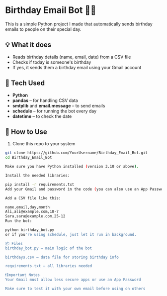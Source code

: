 # Birthday Email Bot 🎂📧

This is a simple Python project I made that automatically sends birthday emails to people on their special day.

## 💡 What it does

- Reads birthday details (name, email, date) from a CSV file
- Checks if today is someone's birthday
- If yes, it sends them a birthday email using your Gmail account

## 🧠 Tech Used

- **Python**
- **pandas** – for handling CSV data
- **smtplib** and **email.message** – to send emails
- **schedule** – for running the bot every day
- **datetime** – to check the date

## 🔧 How to Use

1. Clone this repo to your system

```bash
git clone https://github.com/YourUsername/Birthday_Email_Bot.git
cd Birthday_Email_Bot

Make sure you have Python installed (version 3.10 or above).

Install the needed libraries:

pip install -r requirements.txt
Add your Gmail and password in the code (you can also use an App Password for security).

Add a CSV file like this:

name,email,day,month
Ali,ali@example.com,18-7
Sara,sara@example.com,25-12
Run the bot:

python birthday_bot.py
or if you're using schedule, just let it run in background.

📦 Files
birthday_bot.py – main logic of the bot

birthdays.csv – data file for storing birthday info

requirements.txt – all libraries needed

❗Important Notes
Your Gmail must allow less secure apps or use an App Password

Make sure to test it with your own email before using on others


